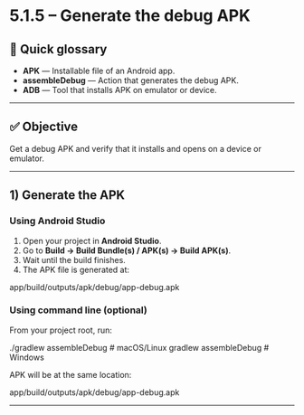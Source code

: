 # 5.1.5 – Generate the debug APK

## 📒 Quick glossary
- **APK** — Installable file of an Android app.
- **assembleDebug** — Action that generates the debug APK.
- **ADB** — Tool that installs APK on emulator or device.

---

## ✅ Objective
Get a debug APK and verify that it installs and opens on a device or emulator.

---

## 1) Generate the APK
### Using Android Studio
1. Open your project in **Android Studio**.
2. Go to **Build → Build Bundle(s) / APK(s) → Build APK(s)**.
3. Wait until the build finishes.
4. The APK file is generated at:


app/build/outputs/apk/debug/app-debug.apk


### Using command line (optional)
From your project root, run:


./gradlew assembleDebug # macOS/Linux
gradlew assembleDebug # Windows

APK will be at the same location:


app/build/outputs/apk/debug/app-debug.apk


---
